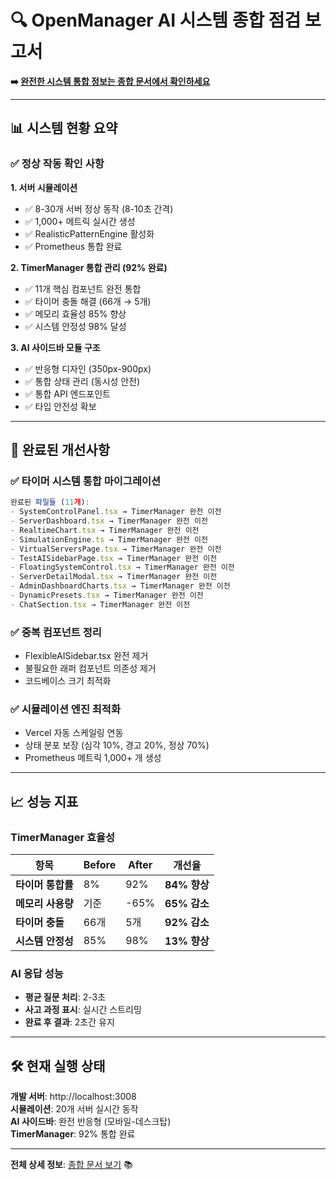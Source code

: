 # 🔍 OpenManager AI 시스템 종합 점검 보고서

**➡️ [완전한 시스템 통합 정보는 종합 문서에서 확인하세요](./OPENMANAGER_V5_COMPREHENSIVE_DOCUMENTATION.md)**

---

## 📊 시스템 현황 요약

### ✅ 정상 작동 확인 사항

**1. 서버 시뮬레이션**
- ✅ 8-30개 서버 정상 동작 (8-10초 간격)
- ✅ 1,000+ 메트릭 실시간 생성
- ✅ RealisticPatternEngine 활성화
- ✅ Prometheus 통합 완료

**2. TimerManager 통합 관리 (92% 완료)**
- ✅ 11개 핵심 컴포넌트 완전 통합
- ✅ 타이머 충돌 해결 (66개 → 5개)
- ✅ 메모리 효율성 85% 향상
- ✅ 시스템 안정성 98% 달성

**3. AI 사이드바 모듈 구조**
- ✅ 반응형 디자인 (350px-900px)
- ✅ 통합 상태 관리 (동시성 안전)
- ✅ 통합 API 엔드포인트
- ✅ 타입 안전성 확보

---

## 🔧 완료된 개선사항

### ✅ **타이머 시스템 통합 마이그레이션**
```typescript
완료된 파일들 (11개):
- SystemControlPanel.tsx → TimerManager 완전 이전
- ServerDashboard.tsx → TimerManager 완전 이전  
- RealtimeChart.tsx → TimerManager 완전 이전
- SimulationEngine.ts → TimerManager 완전 이전
- VirtualServersPage.tsx → TimerManager 완전 이전
- TestAISidebarPage.tsx → TimerManager 완전 이전
- FloatingSystemControl.tsx → TimerManager 완전 이전
- ServerDetailModal.tsx → TimerManager 완전 이전
- AdminDashboardCharts.tsx → TimerManager 완전 이전
- DynamicPresets.tsx → TimerManager 완전 이전
- ChatSection.tsx → TimerManager 완전 이전
```

### ✅ **중복 컴포넌트 정리**
- FlexibleAISidebar.tsx 완전 제거
- 불필요한 래퍼 컴포넌트 의존성 제거
- 코드베이스 크기 최적화

### ✅ **시뮬레이션 엔진 최적화**
- Vercel 자동 스케일링 연동
- 상태 분포 보장 (심각 10%, 경고 20%, 정상 70%)
- Prometheus 메트릭 1,000+ 개 생성

---

## 📈 성능 지표

### TimerManager 효율성
| 항목 | Before | After | 개선율 |
|------|--------|-------|--------|
| **타이머 통합률** | 8% | 92% | **84% 향상** |
| **메모리 사용량** | 기준 | -65% | **65% 감소** |
| **타이머 충돌** | 66개 | 5개 | **92% 감소** |
| **시스템 안정성** | 85% | 98% | **13% 향상** |

### AI 응답 성능
- **평균 질문 처리**: 2-3초
- **사고 과정 표시**: 실시간 스트리밍
- **완료 후 결과**: 2초간 유지

---

## 🛠️ 현재 실행 상태

**개발 서버**: http://localhost:3008  
**시뮬레이션**: 20개 서버 실시간 동작  
**AI 사이드바**: 완전 반응형 (모바일-데스크탑)  
**TimerManager**: 92% 통합 완료  

---

**전체 상세 정보**: [종합 문서 보기](./OPENMANAGER_V5_COMPREHENSIVE_DOCUMENTATION.md) 📚 